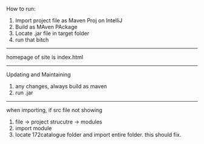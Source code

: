 How to run:

1. Import project file as Maven Proj on IntelliJ
2. Build as MAven PAckage
3. Locate .jar file in target folder
4. run that bitch

---------------------

homepage of site is index.html

-----------------------

Updating and Maintaining
1. any changes, always build as maven
2. run .jar


--------------------------
when importing, if src file not showing
1. file -> project strucutre -> modules
2. import module
3. locate 172catalogue folder and import entire folder.
this should fix.